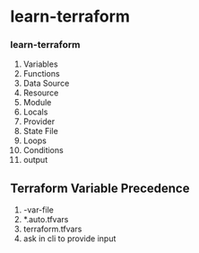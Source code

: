 # learn-terraform

### learn-terraform

1. Variables
2. Functions
3. Data Source
4. Resource
5. Module
6. Locals
7. Provider
8. State File
9. Loops
10. Conditions
11. output

## Terraform Variable Precedence

1. -var-file
2. *.auto.tfvars
3. terraform.tfvars
4. ask in cli to provide input